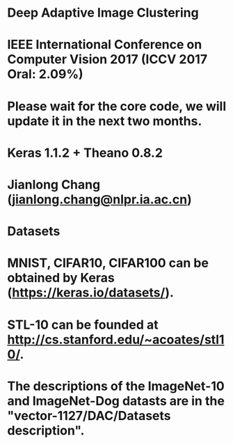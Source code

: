 # Deep Adaptive Image Clustering 
# IEEE International Conference on Computer Vision 2017 (ICCV 2017 Oral: 2.09%)
# Please wait for the core code, we will update it in the next two months.
# Keras 1.1.2 + Theano 0.8.2
# Jianlong Chang (jianlong.chang@nlpr.ia.ac.cn)





# Datasets
# MNIST, CIFAR10, CIFAR100 can be obtained by Keras (https://keras.io/datasets/).
# STL-10 can be founded at http://cs.stanford.edu/~acoates/stl10/.
# The descriptions of the ImageNet-10 and ImageNet-Dog datasts are in the "vector-1127/DAC/Datasets description".
